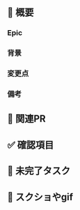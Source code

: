 ## :memo: 概要
### Epic

### 背景

### 変更点

### 備考

## :bookmark: 関連PR

## :white_check_mark: 確認項目

## :construction: 未完了タスク

## :camera_flash: スクショやgif

